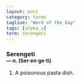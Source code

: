 ```yaml
---
layout: post
category: terms
tagline: "Word of the Day"
tags: [alpha_s]
term: serengeti
---
```


<h3>Serengeti<br/> <small>&mdash; n. (Ser<span>&middot;</span>en<span>&middot;</span>ge<span>&middot;</span>ti)</small></h3>
<p><ol>
<li>A poisonous pasta dish.</li>
</ol></p>
